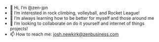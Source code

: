 - 👋 Hi, I’m @zen-jpn
- 👀 I’m interested in rock climbing, volleyball, and Rocket League!
- 🌱 I’m always learning how to be better for myself and those around me
- 💞️ I’m looking to collaborate on do it yourself and internet of things projects!
- 📫 How to reach me: josh.newkirk@zenbusiness.com

<!---
zen-jpn/zen-jpn is a ✨ special ✨ repository because its `README.md` (this file) appears on your GitHub profile.
You can click the Preview link to take a look at your changes.
--->
